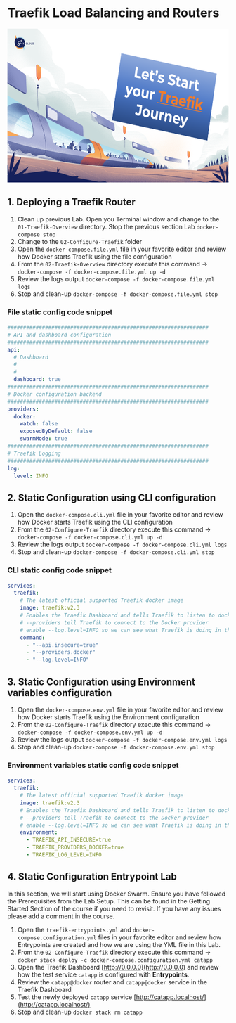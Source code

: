 # Traefik Load Balancing and Routers

<img src="../img/Traefik_training.png" alt="Traefik Logo" height="350"> 


## 1. Deploying a Traefik Router
1. Clean up previous Lab. Open you Terminal window and change to the `01-Traefik-Overview` directory. Stop the previous section Lab `docker-compose stop`
2. Change to the `02-Configure-Traefik` folder
3. Open the `docker-compose.file.yml` file in your favorite editor and review how Docker starts Traefik using the file configuration
4. From the `02-Traefik-Overview` directory execute this command -> `docker-compose -f docker-compose.file.yml up -d`
5. Review the logs output `docker-compose -f docker-compose.file.yml logs`
6. Stop and clean-up `docker-compose -f docker-compose.file.yml stop`

### File static config code snippet

```yaml
################################################################
# API and dashboard configuration
################################################################
api:
  # Dashboard
  #
  #
  dashboard: true
################################################################
# Docker configuration backend
################################################################
providers:
  docker: 
    watch: false
    exposedByDefault: false
    swarmMode: true
################################################################
# Traefik Logging
################################################################
log:
  level: INFO
```


## 2. Static Configuration using CLI configuration
1. Open the `docker-compose.cli.yml` file in your favorite editor and review how Docker starts Traefik using the CLI configuration
2. From the `02-Configure-Traefik` directory execute this command -> `docker-compose -f docker-compose.cli.yml up -d`
3. Review the logs output `docker-compose -f docker-compose.cli.yml logs`
4. Stop and clean-up `docker-compose -f docker-compose.cli.yml stop`

### CLI static config code snippet

```yml
services:
  traefik:
    # The latest official supported Traefik docker image
    image: traefik:v2.3
    # Enables the Traefik Dashboard and tells Traefik to listen to docker
    # --providers tell Traefik to connect to the Docker provider
    # enable --log.level=INFO so we can see what Traefik is doing in the log files
    command: 
      - "--api.insecure=true"
      - "--providers.docker" 
      - "--log.level=INFO"
```

## 3. Static Configuration using Environment variables configuration
1. Open the `docker-compose.env.yml` file in your favorite editor and review how Docker starts Traefik using the Environment configuration
2. From the `02-Configure-Traefik` directory execute this command -> `docker-compose -f docker-compose.env.yml up -d`
3. Review the logs output `docker-compose -f docker-compose.env.yml logs`
4. Stop and clean-up `docker-compose -f docker-compose.env.yml stop`

### Environment variables static config code snippet
```yml
services:
  traefik:
    # The latest official supported Traefik docker image
    image: traefik:v2.3
    # Enables the Traefik Dashboard and tells Traefik to listen to docker
    # --providers tell Traefik to connect to the Docker provider
    # enable --log.level=INFO so we can see what Traefik is doing in the log files
    environment:
      - TRAEFIK_API_INSECURE=true
      - TRAEFIK_PROVIDERS_DOCKER=true
      - TRAEFIK_LOG_LEVEL=INFO
```

## 4. Static Configuration Entrypoint Lab
In this section, we will start using Docker Swarm. Ensure you have followed the Prerequisites from the Lab Setup. This can be found in the Getting Started Section of the course if you need to revisit. If you have any issues please add a comment in the course.

1. Open the `traefik-entrypoints.yml` and `docker-compose.configuration.yml` files in your favorite editor and review how Entrypoints are created and how we are using the YML file in this Lab.
2. From the `02-Configure-Traefik` directory execute this command -> `docker stack deploy -c docker-compose.configuration.yml catapp`
3. Open the Traefik Dashboard [http://0.0.0.0](http://0.0.0.0) and review how the test service `catapp` is configured with **Entrypoints**.
4. Review the `catapp@docker` router and `catapp@docker` service in the Traefik Dashboard
5. Test the newly deployed `catapp` service [http://catapp.localhost/](http://catapp.localhost/)
6. Stop and clean-up `docker stack rm catapp`
